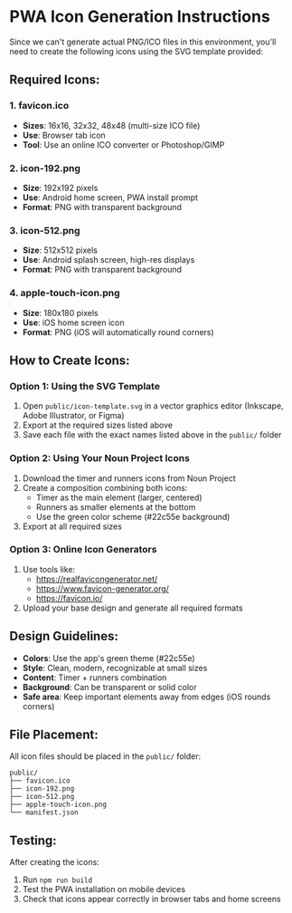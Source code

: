 # PWA Icon Generation Instructions

Since we can't generate actual PNG/ICO files in this environment, you'll need to create the following icons using the SVG template provided:

## Required Icons:

### 1. favicon.ico
- **Sizes**: 16x16, 32x32, 48x48 (multi-size ICO file)
- **Use**: Browser tab icon
- **Tool**: Use an online ICO converter or Photoshop/GIMP

### 2. icon-192.png
- **Size**: 192x192 pixels
- **Use**: Android home screen, PWA install prompt
- **Format**: PNG with transparent background

### 3. icon-512.png
- **Size**: 512x512 pixels
- **Use**: Android splash screen, high-res displays
- **Format**: PNG with transparent background

### 4. apple-touch-icon.png
- **Size**: 180x180 pixels
- **Use**: iOS home screen icon
- **Format**: PNG (iOS will automatically round corners)

## How to Create Icons:

### Option 1: Using the SVG Template
1. Open `public/icon-template.svg` in a vector graphics editor (Inkscape, Adobe Illustrator, or Figma)
2. Export at the required sizes listed above
3. Save each file with the exact names listed above in the `public/` folder

### Option 2: Using Your Noun Project Icons
1. Download the timer and runners icons from Noun Project
2. Create a composition combining both icons:
   - Timer as the main element (larger, centered)
   - Runners as smaller elements at the bottom
   - Use the green color scheme (#22c55e background)
3. Export at all required sizes

### Option 3: Online Icon Generators
1. Use tools like:
   - https://realfavicongenerator.net/
   - https://www.favicon-generator.org/
   - https://favicon.io/
2. Upload your base design and generate all required formats

## Design Guidelines:

- **Colors**: Use the app's green theme (#22c55e)
- **Style**: Clean, modern, recognizable at small sizes
- **Content**: Timer + runners combination
- **Background**: Can be transparent or solid color
- **Safe area**: Keep important elements away from edges (iOS rounds corners)

## File Placement:
All icon files should be placed in the `public/` folder:
```
public/
├── favicon.ico
├── icon-192.png
├── icon-512.png
├── apple-touch-icon.png
└── manifest.json
```

## Testing:
After creating the icons:
1. Run `npm run build`
2. Test the PWA installation on mobile devices
3. Check that icons appear correctly in browser tabs and home screens